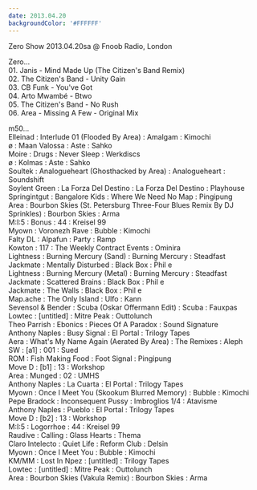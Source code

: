```yaml
---
date: 2013.04.20
backgroundColor: '#FFFFFF'
---
```


Zero Show 2013.04.20sa @ Fnoob Radio, London  

Zero...  
01\. Janis - Mind Made Up (The Citizen's Band Remix)  
02\. The Citizen's Band - Unity Gain  
03\. CB Funk - You've Got  
04\. Arto Mwambé - Btwo  
05\. The Citizen's Band - No Rush  
06\. Area - Missing A Few - Original Mix  

m50...  
Elleinad : Interlude 01 (Flooded By Area) : Amalgam : Kimochi  
ø : Maan Valossa : Aste : Sahko  
Moire : Drugs : Never Sleep : Werkdiscs  
ø : Kolmas : Aste : Sahko  
Soultek : Analogueheart (Ghosthacked by Area) : Analogueheart : Soundshift  
Soylent Green : La Forza Del Destino : La Forza Del Destino : Playhouse  
Springintgut : Bangalore Kids : Where We Need No Map : Pingipung  
Area : Bourbon Skies (St. Petersburg Three-Four Blues Remix By DJ Sprinkles) : Bourbon Skies : Arma  
M:I:5 : Bonus : 44 : Kreisel 99  
Myown : Voronezh Rave : Bubble : Kimochi  
Falty DL : Alpafun : Party : Ramp  
Kowton : 117 : The Weekly Contract Events : Ominira  
Lightness : Burning Mercury (Sand) : Burning Mercury : Steadfast  
Jackmate : Mentally Disturbed : Black Box : Phil e  
Lightness : Burning Mercury (Metal) : Burning Mercury : Steadfast  
Jackmate : Scattered Brains : Black Box : Phil e  
Jackmate : The Walls : Black Box : Phil e  
Map.ache : The Only Island : Ulfo : Kann  
Sevensol & Bender : Scuba (Oskar Offermann Edit) : Scuba : Fauxpas  
Lowtec : \[untitled\] : Mitre Peak : Outtolunch  
Theo Parrish : Ebonics : Pieces Of A Paradox : Sound Signature  
Anthony Naples : Busy Signal : El Portal : Trilogy Tapes  
Aera : What's My Name Again (Aerated By Area) : The Remixes : Aleph  
SW : \[a1\] : 001 : Sued  
ROM : Fish Making Food : Foot Signal : Pingipung  
Move D : \[b1\] : 13 : Workshop  
Area : Munged : 02 : UMHS  
Anthony Naples : La Cuarta : El Portal : Trilogy Tapes  
Myown : Once I Meet You (Skookum Blurred Memory) : Bubble : Kimochi  
Pepe Bradock : Inconsequent Pussy : Imbroglios 1/4 : Atavisme  
Anthony Naples : Pueblo : El Portal : Trilogy Tapes  
Move D : \[b2\] : 13 : Workshop  
M:I:5 : Logorrhoe : 44 : Kreisel 99  
Raudive : Calling : Glass Hearts : Thema  
Claro Intelecto : Quiet Life : Reform Club : Delsin  
Myown : Once I Meet You : Bubble : Kimochi  
KM/MM : Lost In Npez : \[untitled\] : Trilogy Tapes  
Lowtec : \[untitled\] : Mitre Peak : Outtolunch  
Area : Bourbon Skies (Vakula Remix) : Bourbon Skies : Arma